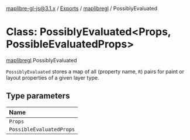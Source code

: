 [maplibre-gl-js@3.1.x](../README.md) / [Exports](../modules.md) / [maplibregl](../modules/maplibregl.md) / PossiblyEvaluated

# Class: PossiblyEvaluated<Props, PossibleEvaluatedProps\>

[maplibregl](../modules/maplibregl.md).PossiblyEvaluated

`PossiblyEvaluated` stores a map of all (property name, `R`) pairs for paint or layout properties of a
given layer type.

## Type parameters

| Name |
| :------ |
| `Props` |
| `PossibleEvaluatedProps` |
